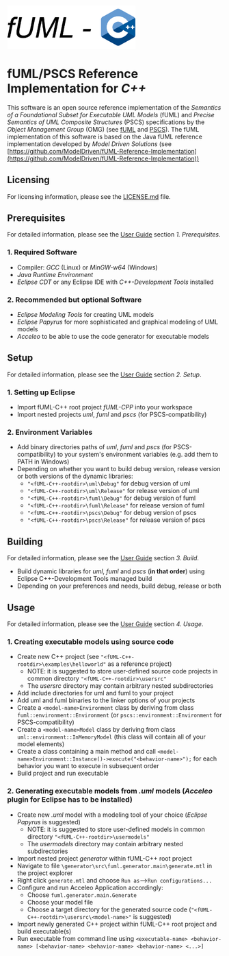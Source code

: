 <img src="logo.png" width="300"/>

# fUML/PSCS Reference Implementation for *C++*
This software is an open source reference implementation of the *Semantics of a Foundational Subset for Executable UML Models* (fUML) and *Precise Semantics of UML Composite Structures* (PSCS) specifications by the *Object Management Group* (OMG) (see [fUML](https://www.omg.org/spec/FUML/1.5/About-FUML) and [PSCS](https://www.omg.org/spec/PSCS/1.2/About-PSCS)). The fUML implementation of this software is based on the Java fUML reference implementation developed by
*Model Driven Solutions* (see [https://github.com/ModelDriven/fUML-Reference-Implementation](https://github.com/ModelDriven/fUML-Reference-Implementation))

## Licensing
For licensing information, please see the [LICENSE.md](https://github.com/HammerMaximilian/fUML-CPP/blob/master/LICENSE) file.

## Prerequisites
For detailed information, please see the [User Guide](fUML-C++_User_Guide.pdf) section *1. Prerequisites*.
### 1. Required Software
* Compiler: *GCC* (Linux) or *MinGW-w64* (Windows)
* *Java Runtime Environment*
* *Eclipse CDT* or any Eclipse IDE with *C++-Development Tools* installed
### 2. Recommended but optional Software
* *Eclipse Modeling Tools* for creating UML models
* *Eclipse Papyrus* for more sophisticated and graphical modeling of UML models
* *Acceleo* to be able to use the code generator for executable models

## Setup
For detailed information, please see the [User Guide](fUML-C++_User_Guide.pdf) section *2. Setup*.
### 1. Setting up Eclipse
* Import fUML-C++ root project *fUML-CPP* into your workspace
* Import nested projects *uml*, *fuml* and *pscs* (for PSCS-compatibility)
### 2. Environment Variables
* Add binary directories paths of *uml*, *fuml* and *pscs* (for PSCS-compatibility) to your system's environment variables (e.g. add them to PATH in Windows)
* Depending on whether you want to build debug version, release version or both versions of the dynamic libraries:
  * `"<fUML-C++-rootdir>\uml\Debug"` for debug version of uml
  * `"<fUML-C++-rootdir>\uml\Release"` for release version of uml
  * `"<fUML-C++-rootdir>\fuml\Debug"` for debug version of fuml
  * `"<fUML-C++-rootdir>\fuml\Release"` for release version of fuml
  * `"<fUML-C++-rootdir>\pscs\Debug"` for debug version of pscs
  * `"<fUML-C++-rootdir>\pscs\Release"` for release version of pscs

## Building
For detailed information, please see the [User Guide](fUML-C++_User_Guide.pdf) section *3. Build*.
* Build dynamic libraries for *uml*, *fuml* and *pscs* (**in that order**) using Eclipse C++-Development Tools managed build
* Depending on your preferences and needs, build debug, release or both

## Usage
For detailed information, please see the [User Guide](fUML-C++_User_Guide.pdf) section *4. Usage*.
### 1. Creating executable models using source code
* Create new C++ project (see `"<fUML-C++-rootdir>\examples\helloworld"` as a reference project)
  * NOTE: it is suggested to store user-defined source code projects in common directory `"<fUML-C++-rootdir>\usersrc"`
  * The *usersrc* directory may contain arbitrary nested subdirectories
* Add include directories for uml and fuml to your project
* Add uml and fuml binaries to the linker options of your projects
* Create a `<model-name>Environment` class by deriving from class `fuml::environment::Environment` (or `pscs::environment::Environment` for PSCS-compatibility)
* Create a `<model-name>Model` class by deriving from class `uml::environment::InMemoryModel` (this class will contain all of your model elements)
* Create a class containing a main method and call `<model-name>Environment::Instance()->execute("<behavior-name>");` for each behavior you want to execute in subsequent order
* Build project and run executable 
### 2. Generating executable models from *.uml* models (*Acceleo* plugin for Eclipse has to be installed)
* Create new *.uml* model with a modeling tool of your choice (*Eclipse Papyrus* is suggested)
  * NOTE: it is suggested to store user-defined models in common directory `"<fUML-C++-rootdir>\usermodels"`
  * The *usermodels* directory may contain arbitrary nested subdirectories
* Import nested project *generator* within fUML-C++ root project
* Navigate to file `\generator\src\fuml.generator.main\generate.mtl` in the project explorer
* Right click `generate.mtl` and choose `Run as`-->`Run configurations...`
* Configure and run Acceleo Application accordingly:
  *  Choose `fuml.generator.main.Generate`
  *  Choose your model file
  *  Choose a target directory for the generated source code (`"<fUML-C++-rootdir>\usersrc\<model-name>"` is suggested)
* Import newly generated C++ project within fUML-C++ root project and build executable(s)
* Run executable from command line using `<executable-name> <behavior-name> [<behavior-name> <behavior-name> <behavior-name> <...>]`
